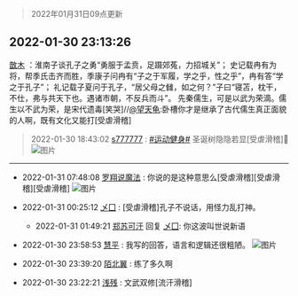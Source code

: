 > 2022年01月31日09点更新
<link rel="stylesheet" href="https://cdn.jsdelivr.net/gh/taotie6/sampleJSON@main/css/photo_show.css">
<meta name="referrer" content="no-referrer" />


 ## 2022-01-30 23:13:26 

 [㪚木](https://www.coolapk.com/feed/33211094?shareKey=YWExYmRkZWJmNzRhNjFmNmI1YzU~) ：淮南子谈孔子之勇“勇服于孟贲，足蹑郊菟，力招城关”；
史记载冉有为将，帮季氏击齐而胜，季康子问冉有“子之于军履，学之乎，性之乎”，冉有答“学之于孔子”；
礼记载子夏问于孔子，“居父母之雠，如之何？”子曰“寝苫，枕干，不仕，弗与共天下也。遇诸市朝，不反兵而斗”。
先秦儒生<!--break-->，可是以武为荣滴。儒生以不武为荣，是宋代遗毒[笑哭]//<a class="feed-link-uname" href="/u/望天龟">@望天龟</a>:卧槽你才是继承了古代儒生真正面貌的人啊，既有文化又能打[受虐滑稽] 

<div class="album">
</div>

> 2022-01-30 18:43:02 
> [s777777](https://www.coolapk.com/feed/33205809?shareKey=NDVlZGJmODMxOWZkNjFmNmI1YzU~) : <a class="feed-link-tag" href="/t/运动健身?type=0">#运动健身#</a> 圣诞树隐隐若显[受虐滑稽]🎄 
![图片](https://image.coolapk.com/feed/2022/0130/18/1246000_9381_0884_47@2494x3325.jpg)

 ------- 

- 2022-01-31 07:48:08 [罗翔说魔法](uid=2307872) : 你说的是这种意思么[受虐滑稽][受虐滑稽][受虐滑稽] ![图片](https://image.coolapk.com/feed/2022/0131/07/2307872_6e686b19_6488_2632_405@1080x1334.jpeg)

- 2022-01-31 00:25:12 [乄囗](uid=759206) : [受虐滑稽]孔子不说话，用怪力乱打神。 

    - 2022-01-31 01:49:21 [郑苏可汗](uid=678781) 回复 [乄囗](uid=759206): 你这波叫世说新语 

- 2022-01-30 23:58:53 [慧平](uid=1466942) : 我写的回答，语言和逻辑还很粗陋。 ![图片](https://image.coolapk.com/feed/2022/0130/23/1466942_94027f71_8332_3639_636@1080x2698.jpeg)

- 2022-01-30 23:39:20 [陌北翼](uid=2045448) : 练了多久啊 

- 2022-01-30 23:22:21 [浅残](uid=1173628) : 文武双修[流汗滑稽] 

